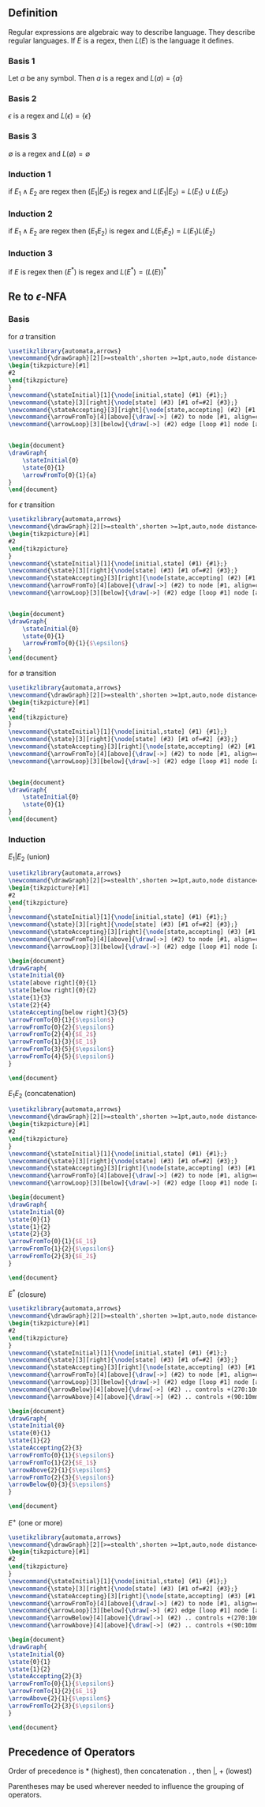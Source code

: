 ## Definition
Regular expressions are algebraic way to describe language. They describe regular languages. If $E$ is a regex, then $L(E)$ is the language it defines.

### Basis 1
Let $a$ be any symbol. Then $a$ is a regex and $L(a) = \{a\}$

### Basis 2
$\epsilon$ is a regex and $L(\epsilon) = \{\epsilon\}$

### Basis 3
$\emptyset$ is a regex and $L(\emptyset) = \emptyset$

### Induction 1
if $E_1 \wedge E_2$ are regex then ($E_1 | E_2$) is regex and $L(E_1 | E_2) = L(E_1) \cup L(E_2)$

### Induction 2
if $E_1 \wedge E_2$ are regex then ($E_1E_2$) is regex and $L(E_1E_2) = L(E_1)L(E_2)$

### Induction 3
if $E$ is regex then ($E^*$) is regex and $L(E^*) = (L(E))^*$

## Re to $\epsilon$-NFA
### Basis
for $a$ transition
```tikz
\usetikzlibrary{automata,arrows}
\newcommand{\drawGraph}[2][>=stealth',shorten >=1pt,auto,node distance=1.5cm, scale=2, transform shape]{
\begin{tikzpicture}[#1]
#2
\end{tikzpicture}
}
\newcommand{\stateInitial}[1]{\node[initial,state] (#1) {#1};}
\newcommand{\state}[3][right]{\node[state] (#3) [#1 of=#2] {#3};}
\newcommand{\stateAccepting}[3][right]{\node[state,accepting] (#2) [#1 of=#3] {#2};}
\newcommand{\arrowFromTo}[4][above]{\draw[->] (#2) to node [#1, align=center] {#4} (#3);}
\newcommand{\arrowLoop}[3][below]{\draw[->] (#2) edge [loop #1] node [align=center] {#3} (#2);}


\begin{document}
\drawGraph{
	\stateInitial{0}
	\state{0}{1}
	\arrowFromTo{0}{1}{a}
}
\end{document}
```

for $\epsilon$ transition
```tikz
\usetikzlibrary{automata,arrows}
\newcommand{\drawGraph}[2][>=stealth',shorten >=1pt,auto,node distance=1.5cm, scale=2, transform shape]{
\begin{tikzpicture}[#1]
#2
\end{tikzpicture}
}
\newcommand{\stateInitial}[1]{\node[initial,state] (#1) {#1};}
\newcommand{\state}[3][right]{\node[state] (#3) [#1 of=#2] {#3};}
\newcommand{\stateAccepting}[3][right]{\node[state,accepting] (#2) [#1 of=#3] {#2};}
\newcommand{\arrowFromTo}[4][above]{\draw[->] (#2) to node [#1, align=center] {#4} (#3);}
\newcommand{\arrowLoop}[3][below]{\draw[->] (#2) edge [loop #1] node [align=center] {#3} (#2);}


\begin{document}
\drawGraph{
	\stateInitial{0}
	\state{0}{1}
	\arrowFromTo{0}{1}{$\epsilon$}
}
\end{document}
```

for $\emptyset$ transition
```tikz
\usetikzlibrary{automata,arrows}
\newcommand{\drawGraph}[2][>=stealth',shorten >=1pt,auto,node distance=1.5cm, scale=2, transform shape]{
\begin{tikzpicture}[#1]
#2
\end{tikzpicture}
}
\newcommand{\stateInitial}[1]{\node[initial,state] (#1) {#1};}
\newcommand{\state}[3][right]{\node[state] (#3) [#1 of=#2] {#3};}
\newcommand{\stateAccepting}[3][right]{\node[state,accepting] (#2) [#1 of=#3] {#2};}
\newcommand{\arrowFromTo}[4][above]{\draw[->] (#2) to node [#1, align=center] {#4} (#3);}
\newcommand{\arrowLoop}[3][below]{\draw[->] (#2) edge [loop #1] node [align=center] {#3} (#2);}


\begin{document}
\drawGraph{
	\stateInitial{0}
	\state{0}{1}
}
\end{document}
```

### Induction
$E_1|E_2$ (union)
```tikz
\usetikzlibrary{automata,arrows}
\newcommand{\drawGraph}[2][>=stealth',shorten >=1pt,auto,node distance=1.5cm, scale=2, transform shape]{
\begin{tikzpicture}[#1]
#2
\end{tikzpicture}
}
\newcommand{\stateInitial}[1]{\node[initial,state] (#1) {#1};}
\newcommand{\state}[3][right]{\node[state] (#3) [#1 of=#2] {#3};}
\newcommand{\stateAccepting}[3][right]{\node[state,accepting] (#3) [#1 of=#2] {#3};}
\newcommand{\arrowFromTo}[4][above]{\draw[->] (#2) to node [#1, align=center] {#4} (#3);}
\newcommand{\arrowLoop}[3][below]{\draw[->] (#2) edge [loop #1] node [align=center] {#3} (#2);}

\begin{document}
\drawGraph{
\stateInitial{0}
\state[above right]{0}{1}
\state[below right]{0}{2}
\state{1}{3}
\state{2}{4}
\stateAccepting[below right]{3}{5}
\arrowFromTo{0}{1}{$\epsilon$}
\arrowFromTo{0}{2}{$\epsilon$}
\arrowFromTo{2}{4}{$E_2$}
\arrowFromTo{1}{3}{$E_1$}
\arrowFromTo{3}{5}{$\epsilon$}
\arrowFromTo{4}{5}{$\epsilon$}
}

\end{document}
```

$E_1E_2$ (concatenation)
```tikz
\usetikzlibrary{automata,arrows}
\newcommand{\drawGraph}[2][>=stealth',shorten >=1pt,auto,node distance=1.5cm, scale=2, transform shape]{
\begin{tikzpicture}[#1]
#2
\end{tikzpicture}
}
\newcommand{\stateInitial}[1]{\node[initial,state] (#1) {#1};}
\newcommand{\state}[3][right]{\node[state] (#3) [#1 of=#2] {#3};}
\newcommand{\stateAccepting}[3][right]{\node[state,accepting] (#3) [#1 of=#2] {#3};}
\newcommand{\arrowFromTo}[4][above]{\draw[->] (#2) to node [#1, align=center] {#4} (#3);}
\newcommand{\arrowLoop}[3][below]{\draw[->] (#2) edge [loop #1] node [align=center] {#3} (#2);}

\begin{document}
\drawGraph{
\stateInitial{0}
\state{0}{1}
\state{1}{2}
\state{2}{3}
\arrowFromTo{0}{1}{$E_1$}
\arrowFromTo{1}{2}{$\epsilon$}
\arrowFromTo{2}{3}{$E_2$}
}

\end{document}
```

$E^*$ (closure)
```tikz
\usetikzlibrary{automata,arrows}
\newcommand{\drawGraph}[2][>=stealth',shorten >=1pt,auto,node distance=1.5cm, scale=2, transform shape]{
\begin{tikzpicture}[#1]
#2
\end{tikzpicture}
}
\newcommand{\stateInitial}[1]{\node[initial,state] (#1) {#1};}
\newcommand{\state}[3][right]{\node[state] (#3) [#1 of=#2] {#3};}
\newcommand{\stateAccepting}[3][right]{\node[state,accepting] (#3) [#1 of=#2] {#3};}
\newcommand{\arrowFromTo}[4][above]{\draw[->] (#2) to node [#1, align=center] {#4} (#3);}
\newcommand{\arrowLoop}[3][below]{\draw[->] (#2) edge [loop #1] node [align=center] {#3} (#2);}
\newcommand{\arrowBelow}[4][above]{\draw[->] (#2) .. controls +(270:10mm) and +(270:10mm) .. node [#1, align=center] {#4} (#3);}
\newcommand{\arrowAbove}[4][above]{\draw[->] (#2) .. controls +(90:10mm) and +(90:10mm) .. node [#1, align=center] {#4} (#3);}

\begin{document}
\drawGraph{
\stateInitial{0}
\state{0}{1}
\state{1}{2}
\stateAccepting{2}{3}
\arrowFromTo{0}{1}{$\epsilon$}
\arrowFromTo{1}{2}{$E_1$}
\arrowAbove{2}{1}{$\epsilon$}
\arrowFromTo{2}{3}{$\epsilon$}
\arrowBelow{0}{3}{$\epsilon$}
}

\end{document}
```
$E^+$ (one or more)
```tikz
\usetikzlibrary{automata,arrows}
\newcommand{\drawGraph}[2][>=stealth',shorten >=1pt,auto,node distance=1.5cm, scale=2, transform shape]{
\begin{tikzpicture}[#1]
#2
\end{tikzpicture}
}
\newcommand{\stateInitial}[1]{\node[initial,state] (#1) {#1};}
\newcommand{\state}[3][right]{\node[state] (#3) [#1 of=#2] {#3};}
\newcommand{\stateAccepting}[3][right]{\node[state,accepting] (#3) [#1 of=#2] {#3};}
\newcommand{\arrowFromTo}[4][above]{\draw[->] (#2) to node [#1, align=center] {#4} (#3);}
\newcommand{\arrowLoop}[3][below]{\draw[->] (#2) edge [loop #1] node [align=center] {#3} (#2);}
\newcommand{\arrowBelow}[4][above]{\draw[->] (#2) .. controls +(270:10mm) and +(270:10mm) .. node [#1, align=center] {#4} (#3);}
\newcommand{\arrowAbove}[4][above]{\draw[->] (#2) .. controls +(90:10mm) and +(90:10mm) .. node [#1, align=center] {#4} (#3);}

\begin{document}
\drawGraph{
\stateInitial{0}
\state{0}{1}
\state{1}{2}
\stateAccepting{2}{3}
\arrowFromTo{0}{1}{$\epsilon$}
\arrowFromTo{1}{2}{$E_1$}
\arrowAbove{2}{1}{$\epsilon$}
\arrowFromTo{2}{3}{$\epsilon$}
}

\end{document}
```

## Precedence of Operators
Order of precedence is * (highest), then concatenation . , then |, + (lowest)

Parentheses may be used wherever needed to influence the grouping of operators.